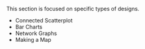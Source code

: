 This section is focused on specific types of designs. 
* Connected Scatterplot
* Bar Charts
* Network Graphs
* Making a Map